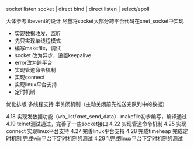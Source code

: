 socket listen
    socket | direct
    bind   | direct
    listen | select/epoll

大体参考libevent的设计
尽量将socket大部分跨平台代码在xnet_socket中实现

* 实现数据收发、监听
* 先只实现单线程模式
* 编写makefile，调试
* socket 改为异步，设置keepalive
* error改为跨平台
* 实现管道命令机制
* 实现connect
* 实现linux平台支持
* 定时机制

优化排版
多线程支持
半关闭机制（主动关闭前先推送完队列中的数据）

4.18
实现发数据功能（wb_list/xnet_send_data）
makefile初步编写，编译通过
4.19
telnet测试通过，完善了一些socket接口
4.22
实现管道命令机制
4.25
实现connect
实现linux平台支持
4.27
完善linux平台支持
4.28
完成timeheap
完成定时机制
完成win平台下定时机制的测试
4.29
1.完成linux平台下定时机制的测试